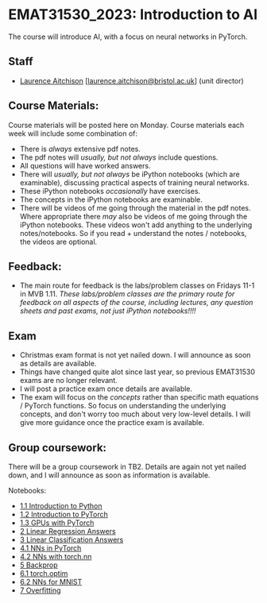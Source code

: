 # EMAT31530_2023: Introduction to AI
The course will introduce AI, with a focus on neural networks in PyTorch.

## Staff
- [Laurence Aitchison](http://www.gatsby.ucl.ac.uk/~laurence/) [laurence.aitchison@bristol.ac.uk] (unit director)

## Course Materials:
Course materials will be posted here on Monday.  Course materials each week will include some combination of:
* There is _always_ extensive pdf notes.
* The pdf notes will _usually, but not always_ include questions.
* All questions will have worked answers.
* There will _usually, but not always_ be iPython notebooks (which are examinable), discussing practical aspects of training neural networks.
* These iPython notebooks _occasionally_ have exercises.
* The concepts in the iPython notebooks are examinable.
* There will be videos of me going through the material in the pdf notes.  Where appropriate there _may_ also be videos of me going through the iPython notebooks.  These videos won't add anything to the underlying notes/notebooks.  So if you read + understand the notes / notebooks, the videos are optional.
 
## Feedback: 
* The main route for feedback is the labs/problem classes on Fridays 11-1 in MVB 1.11.  *These labs/problem classes are the primary route for feedback on all aspects of the course, including lectures, any question sheets and past exams, not just iPython notebooks!!!!*

## Exam
* Christmas exam format is not yet nailed down.  I will announce as soon as details are available.
* Things have changed quite alot since last year, so previous EMAT31530 exams are no longer relevant.
* I will post a practice exam once details are available.
* The exam will focus on the _concepts_ rather than specific math equations / PyTorch functions.  So focus on understanding the underlying concepts, and don't worry too much about very low-level details.  I will give more guidance once the practice exam is available.

## Group coursework:
There will be a group coursework in TB2.  Details are again not yet nailed down, and I will announce as soon as information is available.

Notebooks:
* [1.1 Introduction to Python](https://colab.research.google.com/drive/18jGWurFiWTrvcz_OLiWF46xuaTVvYDww?usp=sharing)
* [1.2 Introduction to PyTorch](https://colab.research.google.com/drive/1AV5pzM-9AIIDWldQZ6Id7XH8_yRGztGP?usp=sharing)
* [1.3 GPUs with PyTorch](https://colab.research.google.com/drive/1EjqE4eDioEdWJwWm_KnO0CPTds3LHKyC?usp=sharing)
* [2 Linear Regression Answers](https://colab.research.google.com/drive/1wrgZfRJaWC-Hh_zgrDd-ubgdIAq0Qd_q?usp=sharing)
* [3 Linear Classification Answers](https://colab.research.google.com/drive/1XuazbDaJA88AJbdsm9mcw_foBfyQR2bH?usp=sharing)
* [4.1 NNs in PyTorch](https://colab.research.google.com/drive/1UyJM01YKfxszLffd-F2EU2yTFxmKb7e9?usp=sharing)
* [4.2 NNs with torch.nn](https://colab.research.google.com/drive/1dXEYDmW7Bu31rC2ejkNXfdTHfwVO_vrC?usp=sharing)
* [5 Backprop](https://colab.research.google.com/drive/1nXVv4Sh_aaCmvLn-tE8xSfoxFwhAJgId?usp=sharing)
* [6.1 torch.optim](https://colab.research.google.com/drive/1S3bcYEUpeaXEMae0gRILxhIYN7EQcMHN?usp=sharing)
* [6.2 NNs for MNIST](https://colab.research.google.com/drive/1UA9-DSlbjoLp_vTYAi_bR7-6X6uvKMgi?usp=sharing)
* [7 Overfitting](https://colab.research.google.com/drive/1_adhLa3YMOnnmIS0sKkYvjToisFuWr3Z?usp=sharing)
